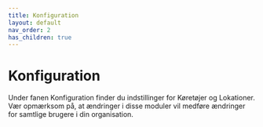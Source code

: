 ```yaml
---
title: Konfiguration
layout: default
nav_order: 2
has_children: true
---
```


# Konfiguration
Under fanen Konfiguration finder du indstillinger for Køretøjer og Lokationer. Vær opmærksom på, at ændringer i disse moduler vil medføre ændringer for samtlige brugere i din organisation. 
